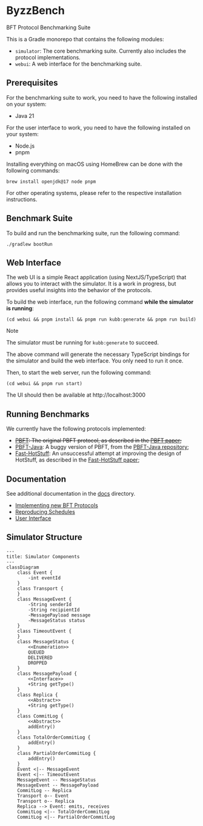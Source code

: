 # ByzzBench

BFT Protocol Benchmarking Suite

This is a Gradle monorepo that contains the following modules:

- `simulator`: The core benchmarking suite. Currently also includes the protocol implementations.
- `webui`: A web interface for the benchmarking suite.

## Prerequisites

For the benchmarking suite to work, you need to have the following installed on your system:

- Java 21

For the user interface to work, you need to have the following installed on your system:

- Node.js
- pnpm

Installing everything on macOS using HomeBrew can be done with the following commands:

```
brew install openjdk@17 node pnpm
```

For other operating systems, please refer to the respective installation instructions.

## Benchmark Suite

To build and run the benchmarking suite, run the following command:

```
./gradlew bootRun
```

## Web Interface

The web UI is a simple React application (using NextJS/TypeScript) that allows you to interact with the simulator. It is
a work in progress, but provides useful insights into the behavior of the protocols.

To build the web interface, run the following command **while the simulator is running**:

```
(cd webui && pnpm install && pnpm run kubb:generate && pnpm run build)
```

> [!NOTE]
> The simulator must be running for `kubb:generate` to succeed.

The above command will generate the necessary TypeScript bindings for the simulator and build the web interface. You
only need to run it once.

Then, to start the web server, run the following command:

```
(cd webui && pnpm run start)
```

The UI should then be available at http://localhost:3000

## Running Benchmarks

We currently have the following protocols implemented:

- ~~[PBFT](simulator/src/main/java/byzzbench/simulator/protocols/pbft/PbftReplica.java): The original PBFT protocol, as
  described in
  the [PBFT paper](https://www.microsoft.com/en-us/research/publication/practical-byzantine-fault-tolerance/);~~
- [PBFT-Java](simulator/src/main/java/byzzbench/simulator/protocols/pbft_java/PbftReplica.java): A buggy version of
  PBFT,
  from the [PBFT-Java repository](https://github.com/caojohnny/pbft-java);
- [Fast-HotStuff](simulator/src/main/java/byzzbench/simulator/protocols/fasthotstuff/FastHotStuffReplica.java): An
  unsuccessful attempt at improving the design of HotStuff, as described in
  the [Fast-HotStuff paper](https://arxiv.org/abs/2010.11454);

## Documentation

See additional documentation in the [docs](docs) directory.

- [Implementing new BFT Protocols](docs/implementing-protocols.md)
- [Reproducing Schedules](docs/reproducing-schedules.md)
- [User Interface](docs/user-interface.md)

## Simulator Structure

```mermaid
---
title: Simulator Components
---
classDiagram
    class Event {
        -int eventId
    }
    class Transport {
    }
    class MessageEvent {
        -String senderId
        -String recipientId
        -MessagePayload message
        -MessageStatus status
    }
    class TimeoutEvent {
    }
    class MessageStatus {
        <<Enumeration>>
        QUEUED
        DELIVERED
        DROPPED
    }
    class MessagePayload {
        <<Interface>>
        +String getType()
    }
    class Replica {
        <<Abstract>>
        +String getType()
    }
    class CommitLog {
        <<Abstract>>
        addEntry()
    }
    class TotalOrderCommitLog {
        addEntry()
    }
    class PartialOrderCommitLog {
        addEntry()
    }
    Event <|-- MessageEvent
    Event <|-- TimeoutEvent
    MessageEvent -- MessageStatus
    MessageEvent -- MessagePayload
    CommitLog -- Replica
    Transport o-- Event
    Transport o-- Replica
    Replica --> Event: emits, receives
    CommitLog <|-- TotalOrderCommitLog
    CommitLog <|-- PartialOrderCommitLog
```
